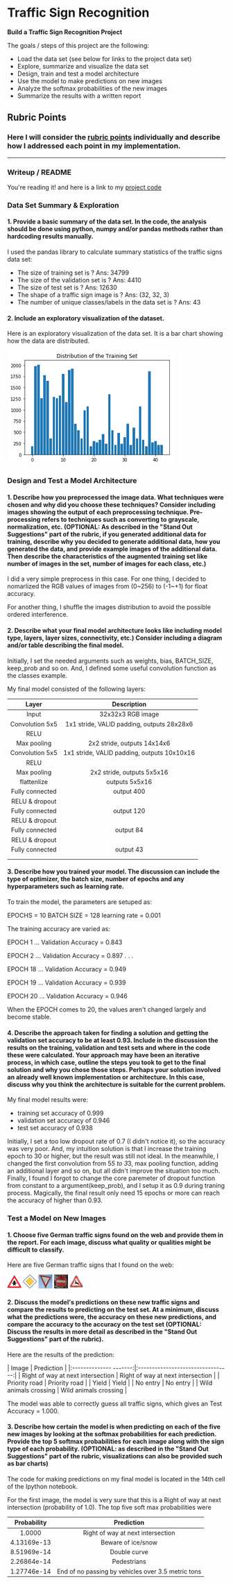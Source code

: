 # **Traffic Sign Recognition** 

**Build a Traffic Sign Recognition Project**

The goals / steps of this project are the following:
* Load the data set (see below for links to the project data set)
* Explore, summarize and visualize the data set
* Design, train and test a model architecture
* Use the model to make predictions on new images
* Analyze the softmax probabilities of the new images
* Summarize the results with a written report


[//]: # (Image References)

[image1]: ./examples/visualization.png "Visualization"
[image2]: ./examples/grayscale.jpg "Grayscaling"
[image3]: ./examples/random_noise.jpg "Random Noise"
[image4]: ./example_data/11_rigtoffway_atnextintersection_32x32x3.jpg "Traffic Sign 1"
[image5]: ./example_data/12_priority_road_32x32x3.jpg "Traffic Sign 2"
[image6]: ./example_data/13_yield.jpg "Traffic Sign 3"
[image7]: ./example_data/17_noentry_32x32x3.jpg "Traffic Sign 4"
[image8]: ./example_data/31_wildanimalscrossing_32x32x3.jpg "Traffic Sign 5"

## Rubric Points
### Here I will consider the [rubric points](https://review.udacity.com/#!/rubrics/481/view) individually and describe how I addressed each point in my implementation.  

---
### Writeup / README

You're reading it! and here is a link to my [project code](https://github.com/udacity/CarND-Traffic-Sign-Classifier-Project/blob/master/Traffic_Sign_Classifier.ipynb)

### Data Set Summary & Exploration

#### 1. Provide a basic summary of the data set. In the code, the analysis should be done using python, numpy and/or pandas methods rather than hardcoding results manually.

I used the pandas library to calculate summary statistics of the traffic
signs data set:

* The size of training set is ? Ans: 34799
* The size of the validation set is ? Ans: 4410
* The size of test set is ? Ans: 12630
* The shape of a traffic sign image is ? Ans: (32, 32, 3)
* The number of unique classes/labels in the data set is ? Ans: 43

#### 2. Include an exploratory visualization of the dataset.

Here is an exploratory visualization of the data set. It is a bar chart showing how the data are distributed.

![alt text][image1]

### Design and Test a Model Architecture

#### 1. Describe how you preprocessed the image data. What techniques were chosen and why did you choose these techniques? Consider including images showing the output of each preprocessing technique. Pre-processing refers to techniques such as converting to grayscale, normalization, etc. (OPTIONAL: As described in the "Stand Out Suggestions" part of the rubric, if you generated additional data for training, describe why you decided to generate additional data, how you generated the data, and provide example images of the additional data. Then describe the characteristics of the augmented training set like number of images in the set, number of images for each class, etc.)

I did a very simple preprocess in this case.
For one thing, I decided to nomarlized the RGB values of images from (0~256) to (-1~+1) for float accuracy.

For another thing, I shuffle the images distribution to avoid the possible ordered interference.

#### 2. Describe what your final model architecture looks like including model type, layers, layer sizes, connectivity, etc.) Consider including a diagram and/or table describing the final model.

Initially, I set the needed arguments such as weights, bias, BATCH_SIZE, keep_prob and so on.
And, I defined some useful convolution function as the classes example.

My final model consisted of the following layers:

| Layer         		|     Description	        					| 
|:---------------------:|:---------------------------------------------:| 
| Input         		| 32x32x3 RGB image   							| 
| Convolution 5x5     	| 1x1 stride, VALID padding, outputs 28x28x6 	|
| RELU					|												|
| Max pooling	      	| 2x2 stride,  outputs 14x14x6 					|
| Convolution 5x5     	| 1x1 stride, VALID padding, outputs 10x10x16 	|
| RELU					|												|
| Max pooling	      	| 2x2 stride,  outputs 5x5x16 					|
| flattenlize	      	| outputs 5x5x16 								|
| Fully connected		| output  400      								|
| RELU & dropout			|											|
| Fully connected		| output  120      								|
| RELU & dropout			|											|
| Fully connected		| output  84      								|
| RELU & dropout			|											|
| Fully connected		| output  43      								|
|						|												|
|						|												|
 


#### 3. Describe how you trained your model. The discussion can include the type of optimizer, the batch size, number of epochs and any hyperparameters such as learning rate.

To train the model, the parameters are setuped as:

EPOCHS = 10 
BATCH SIZE = 128
learning rate = 0.001

The training accuracy are varied as:

EPOCH 1 ...
Validation Accuracy = 0.843

EPOCH 2 ...
Validation Accuracy = 0.897
        .
        .
        .
        
EPOCH 18 ...
Validation Accuracy = 0.949

EPOCH 19 ...
Validation Accuracy = 0.939

EPOCH 20 ...
Validation Accuracy = 0.946

When the EPOCH comes to 20, the values aren't changed largely and become stable.

#### 4. Describe the approach taken for finding a solution and getting the validation set accuracy to be at least 0.93. Include in the discussion the results on the training, validation and test sets and where in the code these were calculated. Your approach may have been an iterative process, in which case, outline the steps you took to get to the final solution and why you chose those steps. Perhaps your solution involved an already well known implementation or architecture. In this case, discuss why you think the architecture is suitable for the current problem.

My final model results were:
* training set accuracy of 0.999
* validation set accuracy of 0.946
* test set accuracy of 0.938

Initially, I set a too low dropout rate of 0.7 (I didn't notice it), so the accuracy was very poor. And, my intuition solution is that I increase the training epoch to 30 or higher, but the result was still not ideal. In the meanwhile, I changed the first convolution from 5*5 to 3*3, max pooling function, adding an additional layer and so on, but all didn't improve the situation too much. Finally, I found I forgot to change the core paremeter of dropout function from constant to a argument(keep_prob), and I setup it as 0.9 during traning process. Magically, the final result only need 15 epochs or more can reach the accuracy of higher than 0.93. 


### Test a Model on New Images

#### 1. Choose five German traffic signs found on the web and provide them in the report. For each image, discuss what quality or qualities might be difficult to classify.

Here are five German traffic signs that I found on the web:

![alt text][image4] ![alt text][image5] ![alt text][image6] 
![alt text][image7] ![alt text][image8]


#### 2. Discuss the model's predictions on these new traffic signs and compare the results to predicting on the test set. At a minimum, discuss what the predictions were, the accuracy on these new predictions, and compare the accuracy to the accuracy on the test set (OPTIONAL: Discuss the results in more detail as described in the "Stand Out Suggestions" part of the rubric).

Here are the results of the prediction:

| Image									|		 Prediction					| 
|:--------------				-------:|:---------------------------------:| 
| Right of way at next intersection 	| Right of way at next intersection	|
| Priority road							| Priority  road					|
| Yield									| Yield								|
| No entry								| No entry						 	|
| Wild animals crossing					| Wild animals crossing				|


The model was able to correctly guess all traffic signs, which gives an Test Accuracy = 1.000. 

#### 3. Describe how certain the model is when predicting on each of the five new images by looking at the softmax probabilities for each prediction. Provide the top 5 softmax probabilities for each image along with the sign type of each probability. (OPTIONAL: as described in the "Stand Out Suggestions" part of the rubric, visualizations can also be provided such as bar charts)

The code for making predictions on my final model is located in the 14th cell of the Ipython notebook.

For the first image, the model is very sure that this is a Right of way at next intersection (probability of 1.0). The top five soft max probabilities were

| Probability         			|     Prediction	  									| 
|:-----------------------------:|:-----------------------------------------------------:| 
| 1.0000         				| Right of way at next intersection  					|                             
| 4.13169e-13  					| Beware of ice/snow 									|
| 8.51969e-14					| Double curve											|
| 2.26864e-14	      			| Pedestrians											|
| 1.27746e-14				    | End of no passing by vehicles over 3.5 metric tons 	|





